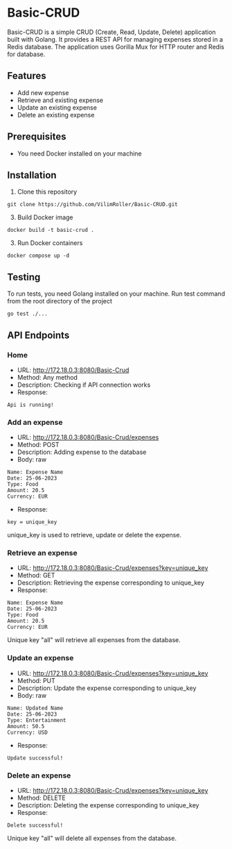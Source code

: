# Basic-CRUD
Basic-CRUD is a simple CRUD (Create, Read, Update, Delete) application built with Golang. It provides a REST API for managing expenses stored in a Redis database. The application uses Gorilla Mux for HTTP router and Redis for database.

## Features
- Add new expense
- Retrieve and existing expense
- Update an existing expense
- Delete an existing expense

## Prerequisites
- You need Docker installed on your machine

## Installation
1. Clone this repository
```
git clone https://github.com/VilimRoller/Basic-CRUD.git
```
3. Build Docker image
```
docker build -t basic-crud .
```
3. Run Docker containers
```
docker compose up -d
```

## Testing
To run tests, you need Golang installed on your machine.
Run test command from the root directory of the project
```
go test ./...
```

## API Endpoints
### Home
- URL: http://172.18.0.3:8080/Basic-Crud
- Method: Any method
- Description: Checking if API connection works
- Response:
```
Api is running!
```

### Add an expense
- URL: http://172.18.0.3:8080/Basic-Crud/expenses
- Method: POST
- Description: Adding expense to the database
- Body: raw
```
Name: Expense Name
Date: 25-06-2023
Type: Food
Amount: 20.5
Currency: EUR
```
- Response:
```
key = unique_key
```
unique_key is used to retrieve, update or delete the expense.

### Retrieve an expense
- URL: http://172.18.0.3:8080/Basic-Crud/expenses?key=unique_key
- Method: GET
- Description: Retrieving the expense corresponding to unique_key
- Response:
```
Name: Expense Name
Date: 25-06-2023
Type: Food
Amount: 20.5
Currency: EUR
```

Unique key "all" will retrieve all expenses from the database.

### Update an expense
- URL: http://172.18.0.3:8080/Basic-Crud/expenses?key=unique_key
- Method: PUT
- Description: Update the expense corresponding to unique_key
- Body: raw
```
Name: Updated Name
Date: 25-06-2023
Type: Entertainment
Amount: 50.5
Currency: USD
```
- Response:
```
Update successful!
```
### Delete an expense
- URL: http://172.18.0.3:8080/Basic-Crud/expenses?key=unique_key
- Method: DELETE
- Description: Deleting the expense corresponding to unique_key
- Response:
```
Delete successful!
```
Unique key "all" will delete all expenses from the database.
